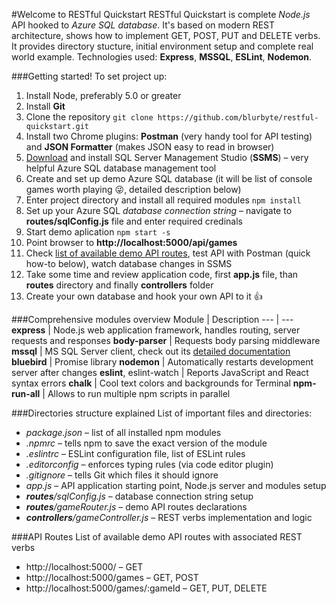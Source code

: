 #Welcome to RESTful Quickstart
RESTful Quickstart is complete *Node.js* API hooked to *Azure SQL database*. It's based on modern REST architecture, shows how to implement GET, POST, PUT and DELETE verbs. It provides directory stucture, initial environment setup and complete real world example. Technologies used: __Express__, __MSSQL__, __ESLint__, __Nodemon__.

###Getting started!
To set project up:
  1. Install Node, preferably 5.0 or greater
  2. Install __Git__
  3. Clone the repository `git clone https://github.com/blurbyte/restful-quickstart.git`
  4. Install two Chrome plugins: __Postman__ (very handy tool for API testing) and __JSON Formatter__ (makes JSON easy to read in browser)
  5. [Download](https://msdn.microsoft.com/en-us/library/mt238290.aspx) and install SQL Server Management Studio (__SSMS__) – very helpful Azure SQL database management tool
  5. Create and set up demo Azure SQL database (it will be list of console games worth playing 😜, detailed description below)
  6. Enter project directory and install all required modules `npm install`
  7. Set up your Azure SQL *database connection string* – navigate to __routes/sqlConfig.js__ file and enter required credinals
  8. Start demo aplication `npm start -s`
  9. Point browser to __http://localhost:5000/api/games__
  10. Check [list of available demo API routes](#api-routes), test API with Postman (quick how-to below), watch database changes in SSMS
  11. Take some time and review application code, first __app.js__ file, than __routes__ directory and finally __controllers__ folder
  12. Create your own database and hook your own API to it 👍

###Comprehensive modules overview
 Module | Description
 --- | ---
 __express__ | Node.js web application framework, handles routing, server requests and responses
 __body-parser__ | Requests body parsing middleware
 __mssql__ | MS SQL Server client, check out its [detailed documentation](https://github.com/patriksimek/node-mssql)
 __bluebird__ | Promise library
 __nodemon__ | Automatically restarts development server after changes
 __eslint__, eslint-watch | Reports JavaScript and React syntax errors
 __chalk__ | Cool text colors and backgrounds for Terminal
 __npm-run-all__ | Allows to run multiple npm scripts in parallel
 
###Directories structure explained
List of important files and directories:
  * *package.json* – list of all installed npm modules
  * *.npmrc* – tells npm to save the exact version of the module
  * *.eslintrc* – ESLint configuration file, list of ESLint rules
  * *.editorconfig* – enforces typing rules (via code editor plugin)
  * *.gitignore* – tells Git which files it should ignore
  * *app.js* – API application starting point, Node.js server and modules setup
  * *__routes__/sqlConfig.js* – database connection string setup
  * *__routes__/gameRouter.js* – demo API routes declarations
  * *__controllers__/gameController.js* – REST verbs implementation and logic

###API Routes
List of available demo API routes with associated REST verbs
  * http://localhost:5000/ – GET
  * http://localhost:5000/games – GET, POST
  * http://localhost:5000/games/:gameId – GET, PUT, DELETE
